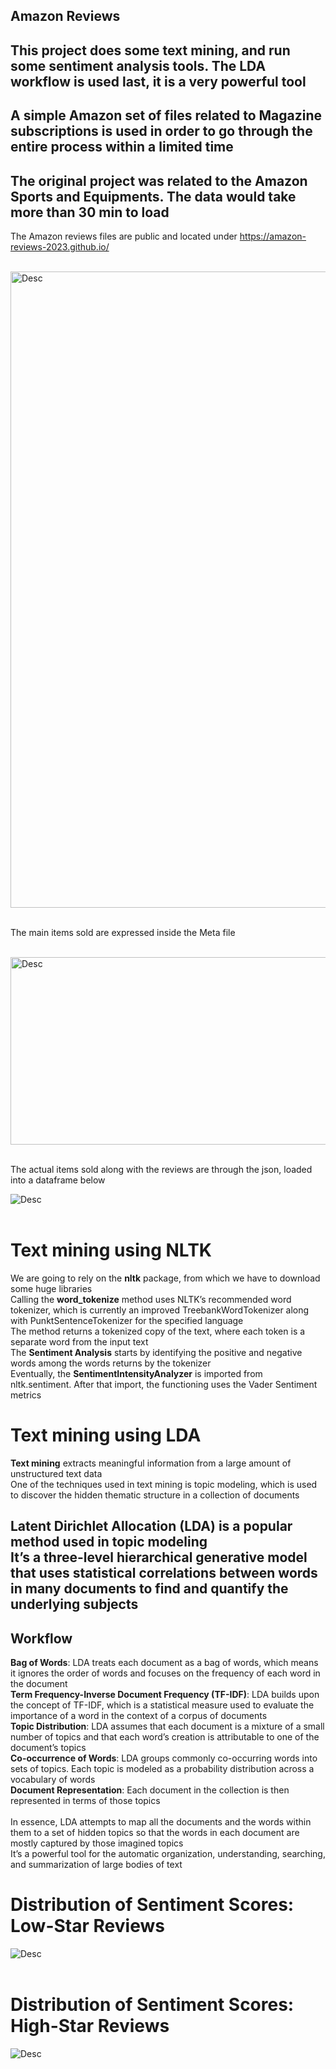 ## Amazon Reviews

## This project does some text mining, and run some sentiment analysis tools. The LDA workflow is used last, it is a very powerful tool

## A simple Amazon set of files related to Magazine subscriptions is used in order to go through the entire process within a limited time

## The original project was related to the Amazon Sports and Equipments. The data would take more than 30 min to load<br>

The Amazon reviews files are public and located under <https://amazon-reviews-2023.github.io/> <br><br>

<img src="./pictures/AmazonReviewsCategories.png" alt="Desc" title="Desc Inter" width="700" height="1018"/><br><br>

The main items sold are expressed inside the Meta file<br><br>

<img src="./pictures/AmazonProductsMeta.png" alt="Desc" title="Desc Inter" width="1705" height="300"/><br><br>

The actual items sold along with the reviews are through the json, loaded into a dataframe below<br>

![Desc](./pictures/AmazonProductsReviews.png "Desc")<br><br>

# Text mining using NLTK

We are going to rely on the **nltk** package, from which we have to download some huge libraries<br>
Calling the **word_tokenize** method uses NLTK’s recommended word tokenizer, which is currently an improved TreebankWordTokenizer along with PunktSentenceTokenizer for the specified language<br>
The method returns a tokenized copy of the text, where each token is a separate word from the input text<br>
The **Sentiment Analysis** starts by identifying the positive and negative words among the words returns by the tokenizer<br>
Eventually, the **SentimentIntensityAnalyzer** is imported from nltk.sentiment. After that import, the functioning uses the Vader Sentiment metrics

# Text mining using LDA

**Text mining** extracts meaningful information from a large amount of unstructured text data<br>One of the techniques used in text mining is topic modeling, which is used to discover the hidden thematic structure in a collection of documents

## **Latent Dirichlet Allocation (LDA)** is a popular method used in topic modeling<br>It’s a three-level hierarchical generative model that uses statistical correlations between words in many documents to find and quantify the underlying subjects

## **Workflow**

**Bag of Words**: LDA treats each document as a bag of words, which means it ignores the order of words and focuses on the frequency of each word in the document<br>
**Term Frequency-Inverse Document Frequency (TF-IDF)**: LDA builds upon the concept of TF-IDF, which is a statistical measure used to evaluate the importance of a word in the context of a corpus of documents<br>
**Topic Distribution**: LDA assumes that each document is a mixture of a small number of topics and that each word’s creation is attributable to one of the document’s topics<br>
**Co-occurrence of Words**: LDA groups commonly co-occurring words into sets of topics. Each topic is modeled as a probability distribution across a vocabulary of words<br>
**Document Representation**: Each document in the collection is then represented in terms of those topics<br><br>
In essence, LDA attempts to map all the documents and the words within them to a set of hidden topics so that the words in each document are mostly captured by those imagined topics<br>It’s a powerful tool for the automatic organization, understanding, searching, and summarization of large bodies of text<br>
# Distribution of Sentiment Scores: Low-Star Reviews

![Desc](./pictures/Low-StarReviews.png "Desc Inter")<br><br>
# Distribution of Sentiment Scores: High-Star Reviews
![Desc](./pictures/High-StarReviews.png "Desc Inter")<br><br>
